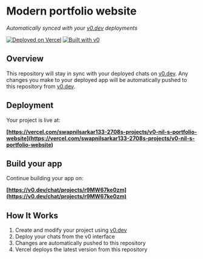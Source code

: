 # Modern portfolio website

*Automatically synced with your [v0.dev](https://v0.dev) deployments*

[![Deployed on Vercel](https://img.shields.io/badge/Deployed%20on-Vercel-black?style=for-the-badge&logo=vercel)](https://vercel.com/swapnilsarkar133-2708s-projects/v0-nil-s-portfolio-website)
[![Built with v0](https://img.shields.io/badge/Built%20with-v0.dev-black?style=for-the-badge)](https://v0.dev/chat/projects/r9MW67ke0zm)

## Overview

This repository will stay in sync with your deployed chats on [v0.dev](https://v0.dev).
Any changes you make to your deployed app will be automatically pushed to this repository from [v0.dev](https://v0.dev).

## Deployment

Your project is live at:

**[https://vercel.com/swapnilsarkar133-2708s-projects/v0-nil-s-portfolio-website](https://vercel.com/swapnilsarkar133-2708s-projects/v0-nil-s-portfolio-website)**

## Build your app

Continue building your app on:

**[https://v0.dev/chat/projects/r9MW67ke0zm](https://v0.dev/chat/projects/r9MW67ke0zm)**

## How It Works

1. Create and modify your project using [v0.dev](https://v0.dev)
2. Deploy your chats from the v0 interface
3. Changes are automatically pushed to this repository
4. Vercel deploys the latest version from this repository